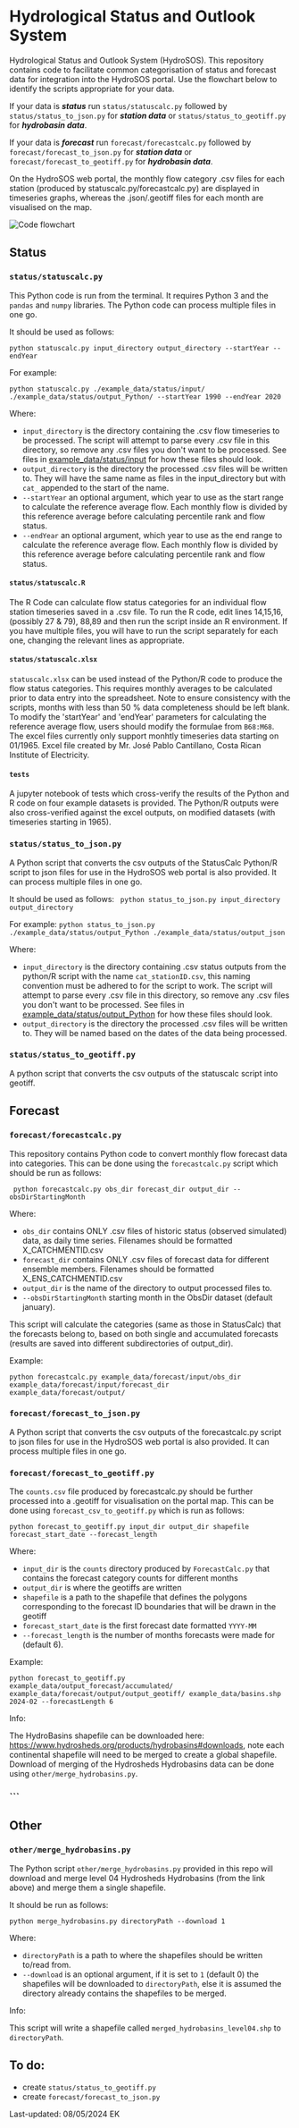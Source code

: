 # Hydrological Status and Outlook System

Hydrological Status and Outlook System (HydroSOS). This repository contains code to facilitate common categorisation of status and forecast data for integration into the HydroSOS portal.
Use the flowchart below to identify the scripts appropriate for your data. 

If your data is ***status*** run ```status/statuscalc.py``` followed by ```status/status_to_json.py``` for ***station data*** or ```status/status_to_geotiff.py``` for ***hydrobasin data***.

If your data is ***forecast*** run ```forecast/forecastcalc.py``` followed by ```forecast/forecast_to_json.py``` for ***station data*** or ```forecast/forecast_to_geotiff.py``` for ***hydrobasin data***.

On the HydroSOS web portal, the monthly flow category .csv files for each station (produced by statuscalc.py/forecastcalc.py) are displayed in timeseries graphs, whereas the .json/.geotiff files for each month are visualised on the map. 


![Code flowchart](flowchart.png)

## Status  

### ```status/statuscalc.py```
This Python code is run from the terminal. It requires Python 3 and the ```pandas``` and ```numpy``` libraries. 
The Python code can process multiple files in one go. 

It should be used as follows:


``` python statuscalc.py input_directory output_directory --startYear --endYear ```

For example: 

``` python statuscalc.py ./example_data/status/input/ ./example_data/status/output_Python/ --startYear 1990 --endYear 2020 ```


Where:
*  ```input_directory``` is the directory containing the .csv flow timeseries to be processed. The script will attempt to parse every .csv file in this directory, so remove any .csv files you don't want to be processed. See files in [example_data/status/input](./example_data/status/input) for how these files should look.
* ```output_directory``` is the directory the processed .csv files will be written to. They will have the same name as files in the input_directory but with ```cat_``` appended to the start of the name.
* ```--startYear``` an optional argument, which year to use as the start range to calculate the reference average flow. Each monthly flow is divided by this reference average before calculating percentile rank and flow status.
* ```--endYear``` an optional argument, which year to use as the end range to calculate the reference average flow. Each monthly flow is divided by this reference average before calculating percentile rank and flow status. 

#### ```status/statuscalc.R```
The R Code can calculate flow status categories for an individual flow station timeseries saved in a .csv file. To run the R code, edit lines 14,15,16, (possibly 27 & 79), 88,89 and then run the script inside an R environment. If you have multiple files, you will have to run the script separately for each one, changing the relevant lines as appropriate. 

#### ```status/statuscalc.xlsx```

```statuscalc.xlsx``` can be used instead of the Python/R code to produce the flow status categories. This requires monthly averages to be calculated prior to data entry into the spreadsheet. Note to ensure consistency with the scripts, months with less than 50 % data completeness should be left blank. To modify the 'startYear' and 'endYear' parameters for calculating the reference average flow, users should modify the formulae from ```B68:M68```.
The excel files currently only support monhtly timeseries data starting on 01/1965. Excel file created by Mr. José Pablo Cantillano, Costa Rican Institute of Electricity. 

#### ```tests```
A jupyter notebook of tests which cross-verify the results of the Python and R code on four example datasets is provided. The Python/R outputs were also cross-verified against the excel outputs, on modified datasets (with timeseries starting in 1965).

### ```status/status_to_json.py```
A Python script that converts the csv outputs of the StatusCalc Python/R script to json files for use in the HydroSOS web portal is also provided. It can process multiple files in one go.

 It should be used as follows: 
``` python status_to_json.py input_directory output_directory```

For example: 
```python status_to_json.py ./example_data/status/output_Python ./example_data/status/output_json```

Where:
*  ```input_directory``` is the directory containing .csv status outputs from the python/R script with the name ```cat_stationID.csv```, this naming convention must be adhered to for the script to work. The script will attempt to parse every .csv file in this directory, so remove any .csv files you don't want to be processed. See files in [example_data/status/output_Python](./example_data/status/output_Python) for how these files should look.
* ```output_directory``` is the directory the processed .csv files will be written to. They will be named based on the dates of the data being processed. 



### ```status/status_to_geotiff.py```
A python script that converts the csv outputs of the statuscalc script into geotiff.

## Forecast

### ```forecast/forecastcalc.py```

This repository contains Python code to convert monthly flow forecast data into categories. This can be done using the ```forecastcalc.py``` script which should be run as follows: 

``` python forecastcalc.py obs_dir forecast_dir output_dir --obsDirStartingMonth```

Where:

* ```obs_dir``` contains ONLY .csv files of historic status (observed simulated) data, as daily time series. Filenames should be formatted X_CATCHMENTID.csv
* ``forecast_dir`` contains ONLY .csv files of forecast data for different ensemble members. Filenames should be formatted X_ENS_CATCHMENTID.csv
* ```output_dir``` is the name of the directory to output processed files to.
* ```--obsDirStartingMonth``` starting month in the ObsDir dataset (default january).

This script will calculate the categories (same as those in StatusCalc) that the forecasts belong to, based on both single and accumulated forecasts (results are saved into different subdirectories of output_dir).

Example: 

```python forecastcalc.py example_data/forecast/input/obs_dir example_data/forecast/input/forecast_dir  example_data/forecast/output/```

### ```forecast/forecast_to_json.py```

A Python script that converts the csv outputs of the forecastcalc.py script to json files for use in the HydroSOS web portal is also provided. It can process multiple files in one go.

### ```forecast/forecast_to_geotiff.py```

The ```counts.csv``` file produced by forecastcalc.py should be further processed into a .geotiff for visualisation on the portal map. This can be done using ```forecast_csv_to_geotiff.py``` which is run as follows:

```python forecast_to_geotiff.py input_dir output_dir shapefile forecast_start_date --forecast_length```

Where:
*  ```input_dir``` is the ```counts``` directory produced by ```ForecastCalc.py``` that contains the forecast category counts for different months
* ```output_dir``` is where the geotiffs are written
* ```shapefile``` is a path to the shapefile that defines the polygons corresponding to the forecast ID boundaries that will be drawn in the geotiff
*  ```forecast_start_date``` is the first forecast date formatted ```YYYY-MM``` 
*  ```--forecast_length``` is the number of months forecasts were made for (default 6).

Example: 

```python forecast_to_geotiff.py example_data/output_forecast/accumulated/ example_data/forecast/output/output_geotiff/ example_data/basins.shp 2024-02 --forecastLength 6```

Info:

The HydroBasins shapefile can be downloaded here: https://www.hydrosheds.org/products/hydrobasins#downloads, note each continental shapefile will need to be merged to create a global shapefile. Download of merging of the Hydrosheds Hydrobasins data can be done using ```other/merge_hydrobasins.py```. 

### ```

## Other

### ```other/merge_hydrobasins.py```

The Python script ```other/merge_hydrobasins.py``` provided in this repo will download and merge level 04 Hydrosheds Hydrobasins (from the link above) and merge them a single shapefile. 

It should be run as follows:

```python merge_hydrobasins.py directoryPath --download 1```

Where: 

* ```directoryPath``` is a path to where the shapefiles should be written to/read from.
* ```--download``` is an optional argument, if it is set to ```1``` (default 0) the shapefiles will be downloaded to ```directoryPath```, else it is assumed the directory already contains the shapefiles to be merged.

Info:

This script will write a shapefile called ```merged_hydrobasins_level04.shp``` to ```directoryPath```. 

## To do: 

* create ```status/status_to_geotiff.py```
* create ```forecast/forecast_to_json.py```

Last-updated: 08/05/2024 EK
